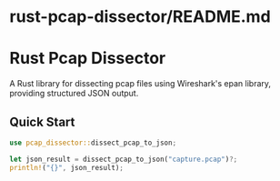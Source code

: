 # rust-pcap-dissector/README.md
# Rust Pcap Dissector

A Rust library for dissecting pcap files using Wireshark's epan library, providing structured JSON output.

## Quick Start

```rust
use pcap_dissector::dissect_pcap_to_json;

let json_result = dissect_pcap_to_json("capture.pcap")?;
println!("{}", json_result);
